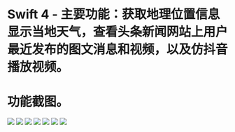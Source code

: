 # Swift 4 - 主要功能：获取地理位置信息显示当地天气，查看头条新闻网站上用户最近发布的图文消息和视频，以及仿抖音播放视频。

# 功能截图。

![](readmeImgSmall/IMG_1249.PNG)
![](readmeImgSmall/shanghai_20180717.jpg)
![](readmeImgSmall/IMG_1254.PNG)
![](readmeImgSmall/IMG_1255.PNG)
![](readmeImgSmall/IMG_1256.PNG)
![](readmeImgSmall/IMG_1257.PNG)
![](readmeImgSmall/IMG_1258.PNG)
